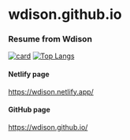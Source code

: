 # wdison.github.io
### Resume from Wdison
[![card](https://github-readme-stats.vercel.app/api?username=wdison&theme=default&show_icons=true)](https://github.com/wdison)
[![Top Langs](https://github-readme-stats.vercel.app/api/top-langs/?username=wdison&hide=html&layout=compact&theme=default)](https://github.com/wdison/github-readme-stats)

#### Netlify page
https://wdison.netlify.app/
#### GitHub page
https://wdison.github.io/
